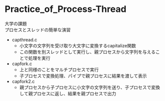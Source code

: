 # Practice_of_Process-Thread
大学の課題  
プロセスとスレッドの簡単な演習  
* capthread.c  
  * 小文字の文字列を受け取り大文字に変換するcapitalize関数  
  * この関数を別スレッドとして実行し、親プロセスから文字列を与えることで処理を実行
* capfork.c  
  * 上と同様のことをマルチプロセスで実行  
  * 子プロセスで変換処理、パイプで親プロセスに結果を渡して表示  
* capfork2.c  
  * 親プロセスから子プロセスに小文字の文字列を送り、子プロセスで変換して親プロセスに返し、結果を親プロセスで出力
